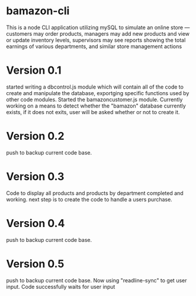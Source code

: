 # bamazon-cli
This is a node CLI application utilizing mySQL to simulate an online store &mdash; customers may order products, managers may add new products and view or update inventory levels, supervisors may see reports showing the total earnings of various departments, and similar store management actions

# Version 0.1
started writing a dbcontrol.js module which will contain all of the code to create and manipulate the database, exportging specific functions used by other code modules. Started the bamazoncustomer.js module. Currently working on a means to detect whether the "bamazon" database currently exists, if it does not exits, user will be asked whether or not to create it.

# Version 0.2
push to backup current code base.

# Version 0.3
Code to display all products and products by department completed and working. next step is to create the code to handle a users purchase.

# Version 0.4
push to backup current code base.

# Version 0.5
push to backup current code base. Now using "readline-sync" to get user input. Code successfully waits for user input


